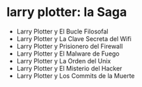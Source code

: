 # larry plotter: la Saga

* Larry Plotter y El Bucle Filosofal
* Larry Plotter y La Clave Secreta del Wifi
* Larry Plotter y Prisionero del Firewall
* Larry Plotter y El Malware de Fuego
* Larry Plotter y La Orden del Unix
* Larry Plotter y El Misterio del Hacker
* Larry Plotter y Los Commits de la Muerte
